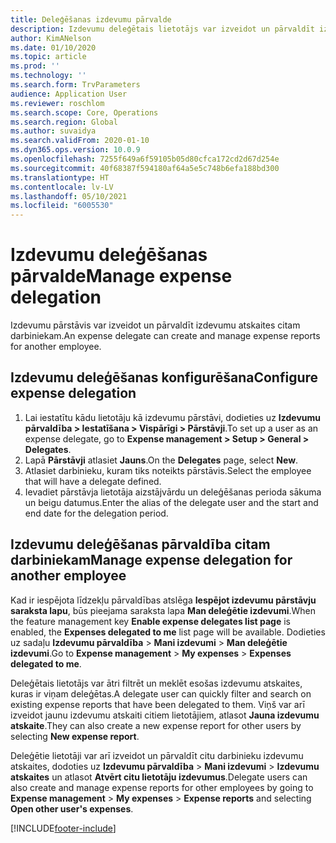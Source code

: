 ```yaml
---
title: Deleģēšanas izdevumu pārvalde
description: Izdevumu deleģētais lietotājs var izveidot un pārvaldīt izdevumu atskaites par citu organizācijas darbinieku.
author: KimANelson
ms.date: 01/10/2020
ms.topic: article
ms.prod: ''
ms.technology: ''
ms.search.form: TrvParameters
audience: Application User
ms.reviewer: roschlom
ms.search.scope: Core, Operations
ms.search.region: Global
ms.author: suvaidya
ms.search.validFrom: 2020-01-10
ms.dyn365.ops.version: 10.0.9
ms.openlocfilehash: 7255f649a6f59105b05d80cfca172cd2d67d254e
ms.sourcegitcommit: 40f68387f594180af64a5e5c748b6efa188bd300
ms.translationtype: HT
ms.contentlocale: lv-LV
ms.lasthandoff: 05/10/2021
ms.locfileid: "6005530"
---
```

# <a name="manage-expense-delegation"></a><span data-ttu-id="478d9-103">Izdevumu deleģēšanas pārvalde</span><span class="sxs-lookup"><span data-stu-id="478d9-103">Manage expense delegation</span></span>

<span data-ttu-id="478d9-104">Izdevumu pārstāvis var izveidot un pārvaldīt izdevumu atskaites citam darbiniekam.</span><span class="sxs-lookup"><span data-stu-id="478d9-104">An expense delegate can create and manage expense reports for another employee.</span></span>

## <a name="configure-expense-delegation"></a><span data-ttu-id="478d9-105">Izdevumu deleģēšanas konfigurēšana</span><span class="sxs-lookup"><span data-stu-id="478d9-105">Configure expense delegation</span></span>

1. <span data-ttu-id="478d9-106">Lai iestatītu kādu lietotāju kā izdevumu pārstāvi, dodieties uz **Izdevumu pārvaldība > Iestatīšana > Vispārīgi > Pārstāvji**.</span><span class="sxs-lookup"><span data-stu-id="478d9-106">To set up a user as an expense delegate, go to **Expense management > Setup > General > Delegates**.</span></span>
2. <span data-ttu-id="478d9-107">Lapā **Pārstāvji** atlasiet **Jauns**.</span><span class="sxs-lookup"><span data-stu-id="478d9-107">On the **Delegates** page, select **New**.</span></span>
3. <span data-ttu-id="478d9-108">Atlasiet darbinieku, kuram tiks noteikts pārstāvis.</span><span class="sxs-lookup"><span data-stu-id="478d9-108">Select the employee that will have a delegate defined.</span></span> 
4. <span data-ttu-id="478d9-109">Ievadiet pārstāvja lietotāja aizstājvārdu un deleģēšanas perioda sākuma un beigu datumus.</span><span class="sxs-lookup"><span data-stu-id="478d9-109">Enter the alias of the delegate user and the start and end date for the delegation period.</span></span>

## <a name="manage-expense-delegation-for-another-employee"></a><span data-ttu-id="478d9-110">Izdevumu deleģēšanas pārvaldība citam darbiniekam</span><span class="sxs-lookup"><span data-stu-id="478d9-110">Manage expense delegation for another employee</span></span>

<span data-ttu-id="478d9-111">Kad ir iespējota līdzekļu pārvaldības atslēga **Iespējot izdevumu pārstāvju saraksta lapu**, būs pieejama saraksta lapa **Man deleģētie izdevumi**.</span><span class="sxs-lookup"><span data-stu-id="478d9-111">When the feature management key **Enable expense delegates list page** is enabled, the **Expenses delegated to me** list page will be available.</span></span> <span data-ttu-id="478d9-112">Dodieties uz sadaļu **Izdevumu pārvaldība** > **Mani izdevumi** > **Man deleģētie izdevumi**.</span><span class="sxs-lookup"><span data-stu-id="478d9-112">Go to **Expense management** > **My expenses** > **Expenses delegated to me**.</span></span>

<span data-ttu-id="478d9-113">Deleģētais lietotājs var ātri filtrēt un meklēt esošas izdevumu atskaites, kuras ir viņam deleģētas.</span><span class="sxs-lookup"><span data-stu-id="478d9-113">A delegate user can quickly filter and search on existing expense reports that have been delegated to them.</span></span> <span data-ttu-id="478d9-114">Viņš var arī izveidot jaunu izdevumu atskaiti citiem lietotājiem, atlasot **Jauna izdevumu atskaite**.</span><span class="sxs-lookup"><span data-stu-id="478d9-114">They can also create a new expense report for other users by selecting **New expense report**.</span></span>

<span data-ttu-id="478d9-115">Deleģētie lietotāji var arī izveidot un pārvaldīt citu darbinieku izdevumu atskaites, dodoties uz **Izdevumu pārvaldība**  > **Mani izdevumi** > **Izdevumu atskaites** un atlasot **Atvērt citu lietotāju izdevumus**.</span><span class="sxs-lookup"><span data-stu-id="478d9-115">Delegate users can also create and manage expense reports for other employees by going to **Expense management** > **My expenses** > **Expense reports** and selecting **Open other user's expenses**.</span></span>


[!INCLUDE[footer-include](../includes/footer-banner.md)]